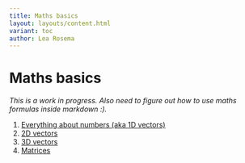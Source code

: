 ```yaml
---
title: Maths basics
layout: layouts/content.html
variant: toc
author: Lea Rosema
---
```


# Maths basics

_This is a work in progress. Also need to figure out how to use maths formulas inside markdown :)._

1. [Everything about numbers (aka 1D vectors)](numbers/)
2. [2D vectors](vectors-2d/)
3. [3D vectors](vectors-3d/)
4. [Matrices](matrices/)
